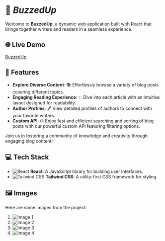 # 🚀 <i>BuzzedUp</i>

Welcome to **BuzzedUp**, a dynamic web application built with React that brings together writers and readers in a seamless experience. 

## 🌐 Live Demo

<a href="https://buzzedup.vercel.app/" target="_blank" rel="noopener noreferrer">BuzzedUp</a>

## 🌟 Features

- **Explore Diverse Content**: 📚 Effortlessly browse a variety of blog posts covering different topics.
- **Engaging Reading Experience**: ✨ Dive into each article with an intuitive layout designed for readability.
- **Author Profiles**: 🖊️ View detailed profiles of authors to connect with your favorite writers.
- **Custom API**: ⚙️ Enjoy fast and efficient searching and sorting of blog posts with our powerful custom API featuring filtering options.

Join us in fostering a community of knowledge and creativity through engaging blog content!

## 💻 Tech Stack

- ![React](https://img.icons8.com/color/48/000000/react-native.png) **React**: A JavaScript library for building user interfaces.
- ![Tailwind CSS](https://img.icons8.com/color/48/000000/tailwindcss.png) **Tailwind CSS**: A utility-first CSS framework for styling.

## 🖼️ Images

Here are some images from the project:

1. ![Image 1](https://drive.google.com/uc?export=view&id=1zhlP7IM1ECJQAxCLwVAgQrqTUnUBwJvn)
2. ![Image 2](https://drive.google.com/uc?export=view&id=1_fBobuHFHAhLPyG1soQ3Fxfxv4Ge6wrg)
3. ![Image 3](https://drive.google.com/uc?export=view&id=169rLe3GsIl3RXKg3WLfLwQVrjdN6wN-9)
4. ![Image 4](https://drive.google.com/uc?export=view&id=1hjpNEXsBbqD6k6ZA0uE6psSmu5rlCjR6)


